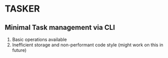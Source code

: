 # TASKER
## Minimal Task management via **CLI** 

1. Basic operations available
2. Inefficient storage and non-performant code style (might work on this in future)
